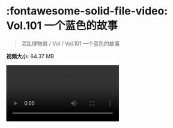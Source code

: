 # :fontawesome-solid-file-video: Vol.101 一个蓝色的故事

> 混乱博物馆 / Vol / Vol.101 一个蓝色的故事

**视频大小**: 64.37 MB

<div class="video"><video src="https://file.hsyhx.top/archive/混乱博物馆/Vol/Vol.101 一个蓝色的故事.mp4" controls preload>🤔 您的浏览器不支持 video 标签</video></div>